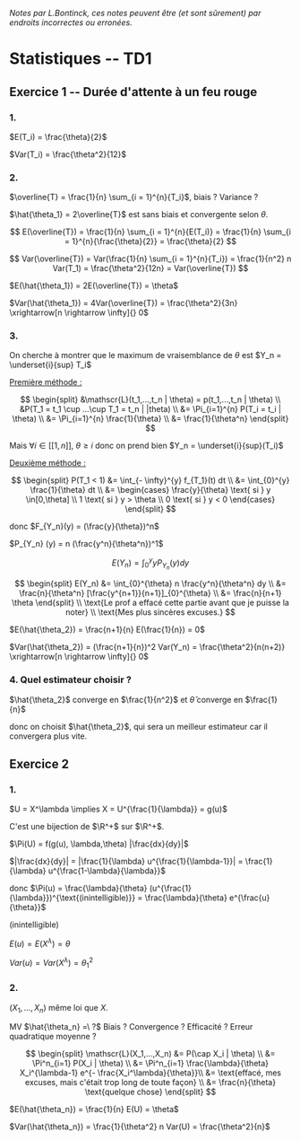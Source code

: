 *Notes par L.Bontinck, ces notes peuvent être (et sont sûrement) par endroits incorrectes ou erronées.*

# Statistiques -- TD1

## Exercice 1 -- Durée d'attente à un feu rouge

### 1.

$E(T_i) = \frac{\theta}{2}$

$Var(T_i) = \frac{\theta^2}{12}$

### 2.

$\overline{T} = \frac{1}{n} \sum_{i = 1}^{n}{T_i}$, biais ? Variance ?

$\hat{\theta_1} = 2\overline{T}$ est sans biais et convergente selon $\theta$.

$$
E(\overline{T}) = \frac{1}{n} \sum_{i = 1}^{n}{E(T_i)} = \frac{1}{n} \sum_{i = 1}^{n}{\frac{\theta}{2}} = \frac{\theta}{2}
$$

$$
Var(\overline{T}) = Var(\frac{1}{n} \sum_{i = 1}^{n}{T_i})
= \frac{1}{n^2} n Var(T_1) = \frac{\theta^2}{12n} = Var(\overline{T})
$$

$E(\hat{\theta_1}) = 2E(\overline{T}) = \theta$

$Var(\hat{\theta_1}) = 4Var(\overline{T}) = \frac{\theta^2}{3n} \xrightarrow[n \rightarrow \infty]{} 0$

### 3.

On cherche à montrer que le maximum de vraisemblance de $\theta$ est $Y_n = \underset{i}{sup} T_i$

<u>Première méthode :</u>

$$
\begin{split}
 &\mathscr{L}(t_1,...,t_n | \theta) = p(t_1,...,t_n | \theta) \\
 &P(T_1 = t_1 \cup ...\cup T_1 = t_n | |theta) \\
 &= \Pi_{i=1}^{n} P(T_i = t_i | \theta) \\
 &= \Pi_{i=1}^{n} \frac{1}{\theta} \\
 &= \frac{1}{\theta^n}
\end{split}
$$

Mais $\forall i \in [[1,n]]$, $\theta \geqslant i$ donc on prend bien $Y_n = \underset{i}{sup}(T_i)$

<u>Deuxième méthode :</u>

$$
\begin{split}
 P(T_1 < 1) &= \int_{- \infty}^{y} f_{T_1}(t) dt \\
 &= \int_{0}^{y} \frac{1}{\theta} dt \\
 &= \begin{cases}
    \frac{y}{\theta} \text{ si } y \in[0,\theta] \\
    1 \text{ si } y > \theta \\
    0 \text{ si } y < 0
\end{cases}
\end{split}
$$

donc $F_{Y_n}(y) = (\frac{y}{\theta})^n$

$P_{Y_n} (y) = n (\frac{y^n}{\theta^n})^1$

$$
E(Y_n) = \int_{0}^{y} y P_{Y_n}(y)dy
$$

$$
\begin{split}
 E(Y_n) &= \int_{0}^{\theta} n \frac{y^n}{\theta^n} dy \\
 &= \frac{n}{\theta^n} [\frac{y^{n+1}}{n+1}]_{0}^{\theta} \\
 &= \frac{n}{n+1} \theta
\end{split}
\\
\text{Le prof a effacé cette partie avant que je puisse la noter} \\
\text{Mes plus sincères excuses.}
$$

$E(\hat{\theta_2}) = \frac{n+1}{n} E(\frac{1}{n}) = 0$

$Var(\hat{\theta_2}) = (\frac{n+1}{n})^2 Var(Y_n) = \frac{\theta^2}{n(n+2)} \xrightarrow[n \rightarrow \infty]{} 0$

### 4. Quel estimateur choisir ?

$\hat{\theta_2}$ converge en $\frac{1}{n^2}$ et $\hat{\theta}$ converge en $\frac{1}{n}$

donc on choisit $\hat{\theta_2}$, qui sera un meilleur estimateur car il convergera plus vite.

## Exercice 2

### 1.

$U = X^\lambda \implies X = U^{\frac{1}{\lambda}} = g(u)$

C'est une bijection de $\R^+$ sur $\R^+$.

$\Pi(U) = f(g(u), \lambda,\theta) |\frac{dx}{dy}|$

$|\frac{dx}{dy}| = |\frac{1}{\lambda} u^{\frac{1}{\lambda-1}}| = \frac{1}{\lambda} u^{\frac{1-\lambda}{\lambda}}$

donc $\Pi(u) = \frac{\lambda}{\theta} (u^{\frac{1}{\lambda}})^{\text{(inintelligible)}} = \frac{\lambda}{\theta} e^{\frac{u}{\theta}}$

(inintelligible)

$E(u) = E(X^\lambda) = \theta$

$Var(u) = Var(X^\lambda) = \theta^2_1$

### 2.

$(X_1,...,X_n)$ même loi que $X$.

MV $\hat{\theta_n} =\ ?$ Biais ? Convergence ? Efficacité ? Erreur quadratique moyenne ?

$$
\begin{split}
    \mathscr{L}(X_1,...,X_n) &= P(\cap X_i | \theta) \\
    &= \Pi^n_{i=1} P(X_i | \theta) \\
    &= \Pi^n_{i=1} \frac{\lambda}{\theta} X_i^{\lambda-1} e^{- \frac{X_i^\lambda}{\theta}}\\
    &= \text{effacé, mes excuses, mais c'était trop long de toute façon} \\
    &= \frac{n}{\theta} \text{quelque chose}
\end{split}
$$

$E(\hat{\theta_n}) = \frac{1}{n} E(U) = \theta$

$Var(\hat{\theta_n}) = \frac{1}{\theta^2} n Var(U) = \frac{\theta^2}{n}$
